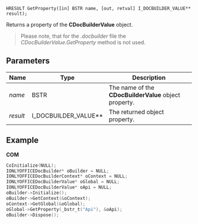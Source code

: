 `HRESULT GetProperty([in] BSTR name, [out, retval] I_DOCBUILDER_VALUE** result);`

Returns a property of the **CDocBuilderValue** object.

> Please note, that for the *.docbuilder* file the *CDocBuilderValue.GetProperty* method is not used.

## Parameters

| Name     | Type                     | Description                                           |
| -------- | ------------------------ | ----------------------------------------------------- |
| *name*   | BSTR                     | The name of the **CDocBuilderValue** object property. |
| *result* | I\_DOCBUILDER\_VALUE\*\* | The returned object property.                         |

## Example

**COM**

```cpp
CoInitialize(NULL);
IONLYOFFICEDocBuilder* oBuilder = NULL;
IONLYOFFICEDocBuilderContext* oContext = NULL;
IONLYOFFICEDocBuilderValue* oGlobal = NULL;
IONLYOFFICEDocBuilderValue* oApi = NULL;
oBuilder->Initialize();
oBuilder->GetContext(&oContext);
oContext->GetGlobal(&oGlobal);
oGlobal->GetProperty(_bstr_t("Api"), &oApi);
oBuilder->Dispose();
```
